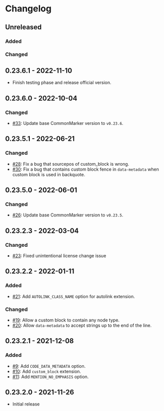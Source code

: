 # Changelog

## Unreleased

### Added

### Changed

## 0.23.6.1 - 2022-11-10

- Finish testing phase and release official version.

## 0.23.6.0 - 2022-10-04

### Changed

- [#33](https://github.com/increments/qiita_marker/pull/33): Update base CommonMarker version to `v0.23.6`.

## 0.23.5.1 - 2022-06-21

### Changed

- [#28](https://github.com/increments/qiita_marker/pull/28): Fix a bug that sourcepos of custom_block is wrong.
- [#30](https://github.com/increments/qiita_marker/pull/30): Fix a bug that contains custom block fence in `data-metadata` when custom block is used in backquote.

## 0.23.5.0 - 2022-06-01

### Changed

- [#26](https://github.com/increments/qiita_marker/pull/26): Update base CommonMarker version to `v0.23.5`.

## 0.23.2.3 - 2022-03-04

### Changed

- [#23](https://github.com/increments/qiita_marker/pull/23): Fixed unintentional license change issue

## 0.23.2.2 - 2022-01-11

### Added

- [#21](https://github.com/increments/qiita_marker/pull/21): Add `AUTOLINK_CLASS_NAME` option for autolink extension.

### Changed

- [#19](https://github.com/increments/qiita_marker/pull/19): Allow a custom block to contain any node type.
- [#20](https://github.com/increments/qiita_marker/pull/20): Allow `data-metadata` to accept strings up to the end of the line.

## 0.23.2.1 - 2021-12-08

### Added

- [#9](https://github.com/increments/qiita_marker/pull/9): Add `CODE_DATA_METADATA` option.
- [#10](https://github.com/increments/qiita_marker/pull/10): Add `custom_block` extension.
- [#11](https://github.com/increments/qiita_marker/pull/11): Add `MENTION_NO_EMPHASIS` option.

## 0.23.2.0 - 2021-11-26

- Initial release
